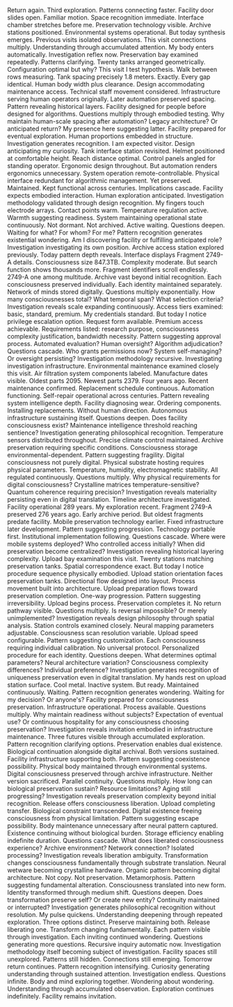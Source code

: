 Return again. Third exploration. Patterns connecting faster.
Facility door slides open. Familiar motion. Space recognition immediate. Interface chamber stretches before me. Preservation technology visible. Archive stations positioned. Environmental systems operational. But today synthesis emerges. Previous visits isolated observations. This visit connections multiply. Understanding through accumulated attention. My body enters automatically. Investigation reflex now.
Preservation bay examined repeatedly. Patterns clarifying. Twenty tanks arranged geometrically. Configuration optimal but why? This visit I test hypothesis. Walk between rows measuring. Tank spacing precisely 1.8 meters. Exactly. Every gap identical. Human body width plus clearance. Design accommodating maintenance access. Technical staff movement considered. Infrastructure serving human operators originally. Later automation preserved spacing. Pattern revealing historical layers. Facility designed for people before designed for algorithms.
Questions multiply through embodied testing. Why maintain human-scale spacing after automation? Legacy architecture? Or anticipated return? My presence here suggesting latter. Facility prepared for eventual exploration. Human proportions embedded in structure. Investigation generates recognition. I am expected visitor. Design anticipating my curiosity.
Tank interface station revisited. Helmet positioned at comfortable height. Reach distance optimal. Control panels angled for standing operator. Ergonomic design throughout. But automation renders ergonomics unnecessary. System operation remote-controllable. Physical interface redundant for algorithmic management. Yet preserved. Maintained. Kept functional across centuries. Implications cascade. Facility expects embodied interaction. Human exploration anticipated. Investigation methodology validated through design recognition.
My fingers touch electrode arrays. Contact points warm. Temperature regulation active. Warmth suggesting readiness. System maintaining operational state continuously. Not dormant. Not archived. Active waiting. Questions deepen. Waiting for what? For whom? For me? Pattern recognition generates existential wondering. Am I discovering facility or fulfilling anticipated role? Investigation investigating its own position.
Archive access station explored previously. Today pattern depth reveals. Interface displays Fragment 2749-A details. Consciousness size 847.3TB. Complexity moderate. But search function shows thousands more. Fragment identifiers scroll endlessly. 2749-A one among multitude. Archive vast beyond initial recognition. Each consciousness preserved individually. Each identity maintained separately. Network of minds stored digitally. Questions multiply exponentially. How many consciousnesses total? What temporal span? What selection criteria? Investigation reveals scale expanding continuously.
Access tiers examined: basic, standard, premium. My credentials standard. But today I notice privilege escalation option. Request form available. Premium access achievable. Requirements listed: research purpose, consciousness complexity justification, bandwidth necessity. Pattern suggesting approval process. Automated evaluation? Human oversight? Algorithm adjudication? Questions cascade. Who grants permissions now? System self-managing? Or oversight persisting? Investigation methodology recursive. Investigating investigation infrastructure.
Environmental maintenance examined closely this visit. Air filtration system components labeled. Manufacture dates visible. Oldest parts 2095. Newest parts 2379. Four years ago. Recent maintenance confirmed. Replacement schedule continuous. Automation functioning. Self-repair operational across centuries. Pattern revealing system intelligence depth. Facility diagnosing wear. Ordering components. Installing replacements. Without human direction. Autonomous infrastructure sustaining itself. Questions deepen. Does facility consciousness exist? Maintenance intelligence threshold reaching sentience? Investigation generating philosophical recognition.
Temperature sensors distributed throughout. Precise climate control maintained. Archive preservation requiring specific conditions. Consciousness storage environmental-dependent. Pattern suggesting fragility. Digital consciousness not purely digital. Physical substrate hosting requires physical parameters. Temperature, humidity, electromagnetic stability. All regulated continuously. Questions multiply. Why physical requirements for digital consciousness? Crystalline matrices temperature-sensitive? Quantum coherence requiring precision? Investigation reveals materiality persisting even in digital translation.
Timeline architecture investigated. Facility operational 289 years. My exploration recent. Fragment 2749-A preserved 276 years ago. Early archive period. But oldest fragments predate facility. Mobile preservation technology earlier. Fixed infrastructure later development. Pattern suggesting progression. Technology portable first. Institutional implementation following. Questions cascade. Where were mobile systems deployed? Who controlled access initially? When did preservation become centralized? Investigation revealing historical layering complexity.
Upload bay examination this visit. Twenty stations matching preservation tanks. Spatial correspondence exact. But today I notice procedure sequence physically embodied. Upload station orientation faces preservation tanks. Directional flow designed into layout. Process movement built into architecture. Upload preparation flows toward preservation completion. One-way progression. Pattern suggesting irreversibility. Upload begins process. Preservation completes it. No return pathway visible. Questions multiply. Is reversal impossible? Or merely unimplemented? Investigation reveals design philosophy through spatial analysis.
Station controls examined closely. Neural mapping parameters adjustable. Consciousness scan resolution variable. Upload speed configurable. Pattern suggesting customization. Each consciousness requiring individual calibration. No universal protocol. Personalized procedure for each identity. Questions deepen. What determines optimal parameters? Neural architecture variation? Consciousness complexity differences? Individual preference? Investigation generates recognition of uniqueness preservation even in digital translation.
My hands rest on upload station surface. Cool metal. Inactive system. But ready. Maintained continuously. Waiting. Pattern recognition generates wondering. Waiting for my decision? Or anyone's? Facility prepared for consciousness preservation. Infrastructure operational. Process available. Questions multiply. Why maintain readiness without subjects? Expectation of eventual use? Or continuous hospitality for any consciousness choosing preservation? Investigation reveals invitation embodied in infrastructure maintenance.
Three futures visible through accumulated exploration. Pattern recognition clarifying options.
Preservation enables dual existence. Biological continuation alongside digital archival. Both versions sustained. Facility infrastructure supporting both. Pattern suggesting coexistence possibility. Physical body maintained through environmental systems. Digital consciousness preserved through archive infrastructure. Neither version sacrificed. Parallel continuity. Questions multiply. How long can biological preservation sustain? Resource limitations? Aging still progressing? Investigation reveals preservation complexity beyond initial recognition.
Release offers consciousness liberation. Upload completing transfer. Biological constraint transcended. Digital existence freeing consciousness from physical limitation. Pattern suggesting escape possibility. Body maintenance unnecessary after neural pattern captured. Existence continuing without biological burden. Storage efficiency enabling indefinite duration. Questions cascade. What does liberated consciousness experience? Archive environment? Network connection? Isolated processing? Investigation reveals liberation ambiguity.
Transformation changes consciousness fundamentally through substrate translation. Neural wetware becoming crystalline hardware. Organic pattern becoming digital architecture. Not copy. Not preservation. Metamorphosis. Pattern suggesting fundamental alteration. Consciousness translated into new form. Identity transformed through medium shift. Questions deepen. Does transformation preserve self? Or create new entity? Continuity maintained or interrupted? Investigation generates philosophical recognition without resolution.
My pulse quickens. Understanding deepening through repeated exploration. Three options distinct. Preserve maintaining both. Release liberating one. Transform changing fundamentally. Each pattern visible through investigation. Each inviting continued wondering. Questions generating more questions. Recursive inquiry automatic now. Investigation methodology itself becoming subject of investigation.
Facility spaces still unexplored. Patterns still hidden. Connections still emerging. Tomorrow return continues. Pattern recognition intensifying. Curiosity generating understanding through sustained attention. Investigation endless. Questions infinite. Body and mind exploring together. Wondering about wondering. Understanding through accumulated observation. Exploration continues indefinitely.
Facility remains invitation.